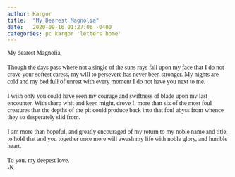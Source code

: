 ```yaml
---
author: Kargor
title:  "My Dearest Magnolia"
date:   2020-09-16 01:27:06 -0400
categories: pc kargor 'letters home'
---
```


<link href="https://fonts.googleapis.com/css2?family=Beth+Ellen&display=swap" rel="stylesheet"> 

<div style="font-family: 'Beth Ellen', cursive;">
My dearest Magnolia,
</div><br/>


<div style="font-family: 'Beth Ellen', cursive;">
  Though the days pass where not a single of the suns rays fall upon my face that I do not crave your softest caress, my will to persevere has never been stronger. My nights are cold and my bed full of unrest with every moment I do not have you next to me.
</div><br/>


<div style="font-family: 'Beth Ellen', cursive;">
  I wish only you could have seen my courage and swiftness of blade upon my last encounter. With sharp whit and keen might, drove I, more than six of the most foul creatures that the depths of the pit could produce back into that foul abyss from whence they so desperately slid from.
</div><br/>


<div style="font-family: 'Beth Ellen', cursive;">
  I am more than hopeful, and greatly encouraged of my return to my noble name and title, to hold that and you together once more will awash my life with noble glory, and humble heart.
</div><br/>


<div style="font-family: 'Beth Ellen', cursive;">
  To you, my deepest love.
</div>

<div style="font-family: 'Beth Ellen', cursive;">
  -K
</div>
